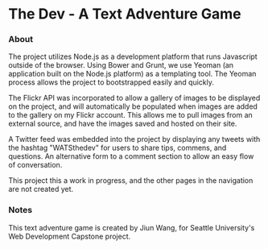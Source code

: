 # The Dev - A Text Adventure Game

### About
The project utilizes Node.js as a development platform that runs Javascript outside of the browser. Using Bower and Grunt, we use Yeoman (an application built on the Node.js platform) as a templating tool. The Yeoman process allows the project to bootstrapped easily and quickly. 

The Flickr API was incorporated to allow a gallery of images to be displayed on the project, and will automatically be populated when images are added to the gallery on my Flickr account. This allows me to pull images from an external source, and have the images saved and hosted on their site.

A Twitter feed was embedded into the project by displaying any tweets with the hashtag "WATSthedev" for users to share tips, commens, and questions. An alternative form to a comment section to allow an easy flow of conversation.

This project this a work in progress, and the other pages in the navigation are not created yet. 

### Notes
This text adventure game is created by Jiun Wang, for Seattle University's Web Development Capstone project.
